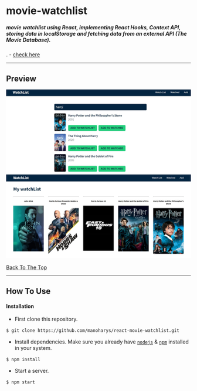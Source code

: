 # movie-watchlist
##### movie watchlist using React, implementing React Hooks, Context API, storing data in localStorage and fetching data from an external API (The Movie Database).
. - <a href='https://manoharys.github.io/react-movie-watchlist//'> check here </a>
  
---


## Preview
<img src = 'https://github.com/manoharys/react-movie-watchlist/blob/master/Capture1.JPG'>
<img src = 'https://github.com/manoharys/react-movie-watchlist/blob/master/Capture2.JPG'>

[Back To The Top](#movie-watchlist)

---

## How To Use

#### Installation

- First clone this repository.
```bash
$ git clone https://github.com/manoharys/react-movie-watchlist.git
```

- Install dependencies. Make sure you already have [`nodejs`](https://nodejs.org/en/) & [`npm`](https://www.npmjs.com/) installed in your system.
```bash
$ npm install 
```

- Start a server.
```bash
$ npm start
```

 

